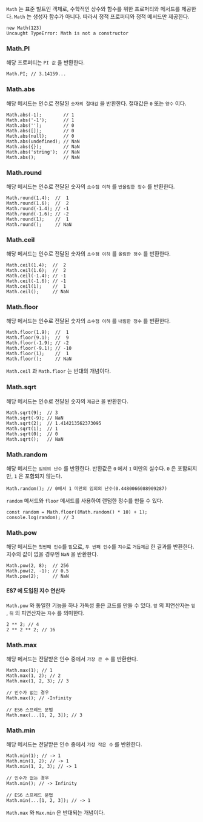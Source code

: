 `Math` 는 표준 빌트인 객체로, 수학적인 상수와 함수를 위한 프로퍼티와 메서드를 제공한다.
`Math` 는 생성자 함수가 아니다. 따라서 정적 프로퍼티와 정적 메서드만 제공한다.

```
new Math(123)
Uncaught TypeError: Math is not a constructor
```

### Math.PI

해당 프로퍼티는 `PI 값` 을 반환한다.

```
Math.PI; // 3.14159...
```

### Math.abs

해당 메서드는 인수로 전달된 `숫자의 절대값` 을 반환한다. 절대값은 `0` 또는 `양수` 이다.

```
Math.abs(-1);        // 1
Math.abs('-1');      // 1
Math.abs('');        // 0
Math.abs([]);        // 0
Math.abs(null);      // 0
Math.abs(undefined); // NaN
Math.abs({});        // NaN
Math.abs('string');  // NaN
Math.abs();          // NaN
```

### Math.round

해당 메서드는 인수로 전달된 숫자의 `소수점 이하` 를 `반올림한 정수` 를 반환한다.

```
Math.round(1.4);  //  1
Math.round(1.6);  //  2
Math.round(-1.4); // -1
Math.round(-1.6); // -2
Math.round(1);    //  1
Math.round();     // NaN
```

### Math.ceil

해당 메서드는 인수로 전달된 숫자의 `소수점 이하` 를 `올림한 정수` 를 반환한다.

```
Math.ceil(1.4);  //  2
Math.ceil(1.6);  //  2
Math.ceil(-1.4); // -1
Math.ceil(-1.6); // -1
Math.ceil(1);    //  1
Math.ceil();     // NaN
```

### Math.floor

해당 메서드는 인수로 전달된 숫자의 `소수점 이하` 를 `내림한 정수` 를 반환한다.

```
Math.floor(1.9);  //  1
Math.floor(9.1);  //  9
Math.floor(-1.9); // -2
Math.floor(-9.1); // -10
Math.floor(1);    //  1
Math.floor();     // NaN
```

`Math.ceil` 과 `Math.floor` 는 반대의 개념이다.

### Math.sqrt

해당 메서드는 인수로 전달된 숫자의 `제곱근` 을 반환한다.

```
Math.sqrt(9);  // 3
Math.sqrt(-9); // NaN
Math.sqrt(2);  // 1.414213562373095
Math.sqrt(1);  // 1
Math.sqrt(0);  // 0
Math.sqrt();   // NaN
```

### Math.random

해당 메서드는 `임의의 난수` 를 반환한다. 반환값은 `0` 에서 `1` 미만의 실수다.
`0` 은 포함되지만, `1` 은 포함되지 않는다.

```
Math.random(); // 0에서 1 미만의 임의의 난수(0.4480066088909287)
```

`random` 메서드와 `floor` 메서드를 사용하여 랜덤한 정수를 만들 수 있다.

```
const random = Math.floor((Math.random() * 10) + 1);
console.log(random); // 3
```

### Math.pow

해당 메서드는 `첫번째 인수`를 `밑`으로, `두 번째 인수`를 `지수`로 `거듭제곱` 한 결과를 반환한다.
지수의 값이 없을 경우엔 `NaN` 을 반환한다.

```
Math.pow(2, 8);  // 256
Math.pow(2, -1); // 0.5
Math.pow(2);     // NaN
```

#### ES7 에 도입된 지수 연산자

`Math.pow` 와 동일한 기능을 하나 가독성 좋은 코드를 만들 수 있다.
`앞` 의 피연산자는 `밑` , `뒤` 의 피연산자는 `지수` 를 의미한다.

```
2 ** 2; // 4
2 ** 2 ** 2; // 16
```

### Math.max

해당 메서드는 전달받은 인수 중에서 `가장 큰 수` 를 반환한다.

```
Math.max(1); // 1
Math.max(1, 2); // 2
Math.max(1, 2, 3); // 3

// 인수가 없는 경우
Math.max(); // -Infinity

// ES6 스프레드 문법
Math.max(...[1, 2, 3]); // 3
```

### Math.min

해당 메서드는 전달받은 인수 중에서 `가장 작은 수` 를 반환한다.

```
Math.min(1); // -> 1
Math.min(1, 2); // -> 1
Math.min(1, 2, 3); // -> 1

// 인수가 없는 경우
Math.min(); // -> Infinity

// ES6 스프레드 문법
Math.min(...[1, 2, 3]); // -> 1
```

`Math.max` 와 `Max.min` 은 반대되는 개념이다.
